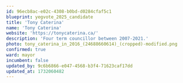 ```yaml
---
id: 96ecb8ac-e02c-4308-b0bd-d0284cfaf5c1
blueprint: yegvote_2025_candidate
title: 'Tony Caterina'
name: 'Tony Caterina'
website: 'https://tonycaterina.ca/'
description: 'Four term councillor between 2007-2021.'
photo: tony_caterina_in_2016_(24688660614)_(cropped)-modified.png
confirmed: true
ward: mayor
incumbent: false
updated_by: 9c6b6866-e047-4568-b3f4-71623caf17dd
updated_at: 1732060482
---
```

